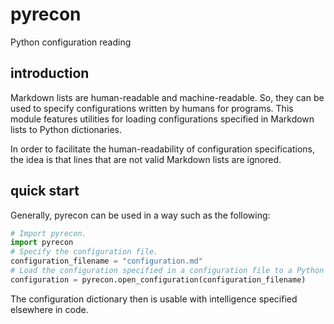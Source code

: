 # pyrecon

Python configuration reading

## introduction

Markdown lists are human-readable and machine-readable. So, they can be used to specify configurations written by humans for programs. This module features utilities for loading configurations specified in Markdown lists to Python dictionaries.

In order to facilitate the human-readability of configuration specifications, the idea is that lines that are not valid Markdown lists are ignored.

## quick start

Generally, pyrecon can be used in a way such as the following:

```python
# Import pyrecon.
import pyrecon
# Specify the configuration file.
configuration_filename = "configuration.md"
# Load the configuration specified in a configuration file to a Python dictionary.
configuration = pyrecon.open_configuration(configuration_filename)
```

The configuration dictionary then is usable with intelligence specified elsewhere in code.
